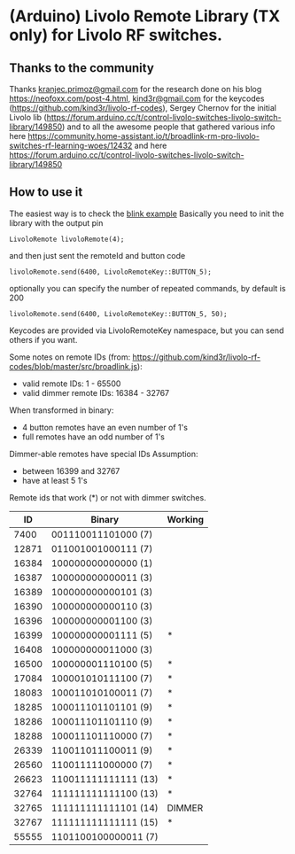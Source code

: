 # (Arduino) Livolo Remote Library (TX only) for Livolo RF switches.

## Thanks to the community
 Thanks kranjec.primoz@gmail.com for the research done on his blog https://neofoxx.com/post-4.html, kind3r@gmail.com for the keycodes (https://github.com/kind3r/livolo-rf-codes), Sergey Chernov for the initial Livolo lib (https://forum.arduino.cc/t/control-livolo-switches-livolo-switch-library/149850) and to all the awesome people that gathered various info here https://community.home-assistant.io/t/broadlink-rm-pro-livolo-switches-rf-learning-woes/12432 and here https://forum.arduino.cc/t/control-livolo-switches-livolo-switch-library/149850

## How to use it
The easiest way is to check the [blink example](./examples/blink.ino)
Basically you need to init the library with the output pin 
```
LivoloRemote livoloRemote(4);
```
and then just sent the remoteId and button code
```
livoloRemote.send(6400, LivoloRemoteKey::BUTTON_5);
```
optionally you can specify the number of repeated commands, by default is 200
```
livoloRemote.send(6400, LivoloRemoteKey::BUTTON_5, 50);
```

Keycodes are provided via LivoloRemoteKey namespace, but you can send others if you want.

Some notes on remote IDs (from: https://github.com/kind3r/livolo-rf-codes/blob/master/src/broadlink.js):
 - valid remote IDs: 1 - 65500
 - valid dimmer remote IDs: 16384 - 32767


When transformed in binary:
 - 4 button remotes have an even number of 1's
 - full remotes have an odd number of 1's

Dimmer-able remotes have special IDs
 Assumption:
 - between 16399 and 32767
 - have at least 5 1's

Remote ids that work (*) or not with dimmer switches.

|ID     |Binary             |Working|
| --- | ----------- | ---- |
|7400   |001110011101000 (7)||
|12871  |011001001000111 (7)||
|16384  |100000000000000 (1)||
|16387  |100000000000011 (3)||
|16389  |100000000000101 (3)||
|16390  |100000000000110 (3)||
|16396  |100000000001100 (3)||
|16399  |100000000001111 (5)|*|
|16408  |100000000011000 (3)||
|16500  |100000001110100 (5)|*|
|17084  |100001010111100 (7)|*|
|18083  |100011010100011 (7)|*|
|18285  |100011101101101 (9)|*|
|18286  |100011101101110 (9)|*|
|18288  |100011101110000 (7)|*|
|26339  |110011011100011 (9)|*|
|26560  |110011111000000 (7)|*|
|26623  |110011111111111 (13)|*|
|32764  |111111111111100 (13)|*|
|32765  |111111111111101 (14)|DIMMER|
|32767  |111111111111111 (15)|*|
|55555  |1101100100000011 (7)||
